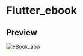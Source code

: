 # Flutter_ebook

## Preview

![eBook_app](https://user-images.githubusercontent.com/38382273/115608500-046bf700-a2ef-11eb-802d-627f0373c591.png)
